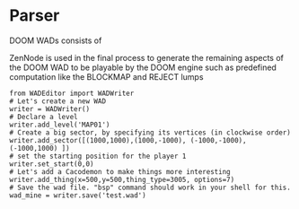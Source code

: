 # Parser
DOOM WADs consists of 


ZenNode is used in the final process to generate the remaining aspects of the DOOM WAD to be playable by the DOOM engine such as predefined computation like the BLOCKMAP and REJECT lumps
```
from WADEditor import WADWriter 
# Let's create a new WAD
writer = WADWriter()
# Declare a level
writer.add_level('MAP01')
# Create a big sector, by specifying its vertices (in clockwise order)
writer.add_sector([(1000,1000),(1000,-1000), (-1000,-1000), (-1000,1000) ])
# set the starting position for the player 1
writer.set_start(0,0)
# Let's add a Cacodemon to make things more interesting
writer.add_thing(x=500,y=500,thing_type=3005, options=7) 
# Save the wad file. "bsp" command should work in your shell for this.
wad_mine = writer.save('test.wad')
```